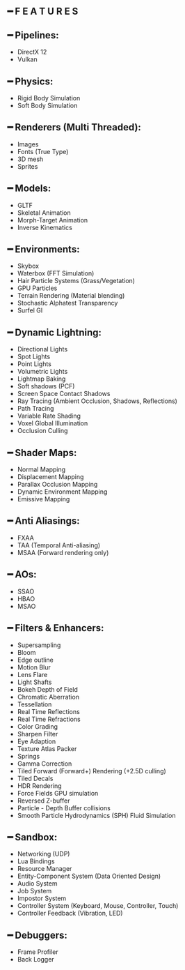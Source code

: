 ## ━ F E A T U R E S

## ━ Pipelines:
  * DirectX 12
  * Vulkan

## ━ Physics:
  * Rigid Body Simulation
  * Soft Body Simulation

## ━ Renderers (Multi Threaded):
  * Images
  * Fonts (True Type)
  * 3D mesh
  * Sprites

## ━ Models:
  * GLTF
  * Skeletal Animation
  * Morph-Target Animation
  * Inverse Kinematics

## ━ Environments:
  * Skybox
  * Waterbox (FFT Simulation)
  * Hair Particle Systems (Grass/Vegetation)
  * GPU Particles
  * Terrain Rendering (Material blending)
  * Stochastic Alphatest Transparency
  * Surfel GI

## ━ Dynamic Lightning:
  * Directional Lights
  * Spot Lights
  * Point Lights
  * Volumetric Lights
  * Lightmap Baking
  * Soft shadows (PCF)
  * Screen Space Contact Shadows
  * Ray Tracing (Ambient Occlusion, Shadows, Reflections)
  * Path Tracing
  * Variable Rate Shading
  * Voxel Global Illumination
  * Occlusion Culling

## ━ Shader Maps:
  * Normal Mapping
  * Displacement Mapping
  * Parallax Occlusion Mapping
  * Dynamic Environment Mapping
  * Emissive Mapping

## ━ Anti Aliasings:
  * FXAA
  * TAA (Temporal Anti-aliasing)
  * MSAA (Forward rendering only)

## ━ AOs:
  * SSAO
  * HBAO
  * MSAO

## ━ Filters & Enhancers:
  * Supersampling
  * Bloom
  * Edge outline
  * Motion Blur
  * Lens Flare
  * Light Shafts
  * Bokeh Depth of Field
  * Chromatic Aberration
  * Tessellation
  * Real Time Reflections
  * Real Time Refractions
  * Color Grading
  * Sharpen Filter
  * Eye Adaption
  * Texture Atlas Packer
  * Springs
  * Gamma Correction
  * Tiled Forward (Forward+) Rendering (+2.5D culling)
  * Tiled Decals
  * HDR Rendering
  * Force Fields GPU simulation
  * Reversed Z-buffer
  * Particle - Depth Buffer collisions
  * Smooth Particle Hydrodynamics (SPH) Fluid Simulation

## ━ Sandbox:
  * Networking (UDP)
  * Lua Bindings
  * Resource Manager
  * Entity-Component System (Data Oriented Design)
  * Audio System
  * Job System
  * Impostor System
  * Controller System (Keyboard, Mouse, Controller, Touch)
  * Controller Feedback (Vibration, LED)

## ━ Debuggers:
  * Frame Profiler
  * Back Logger
